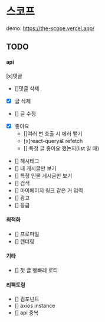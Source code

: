 # 스코프

demo: https://the-scope.vercel.app/

## TODO

#### api

[x]댓글
- []댓글 삭제
- [x] 글 삭제
- [] 글 수정
- [x] 좋아요
  - []여러 번 호출 시 에러 뱉기
  - [x]react-query로 refetch
  - [] 특정 글 좋아요 했는지(list 일 때)
- [] 해시태그
- [] 내 게시글만 보기
- [] 특정 인물 게시글만 보기
- [] 검색
- [] 마이페이지 링크 같은 거 입력
- [] 광고
- [] 등급

#### 최적화

- [] 프로파일
- [] 렌더링

#### 기타

- [] 첫 글 빵빠레 로티

#### 리팩토링

- [] 컴포넌트
- [] axios instance
- [] api 중복
